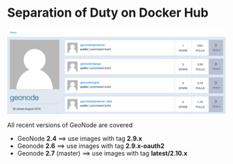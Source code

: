 # Separation of Duty on Docker Hub

![GeoNode Registry](css/img/sod.png)

All recent versions of GeoNode are covered

- GeoNode **2.4** ==> use images with tag **2.9.x**
- Geonode **2.6** ==> use images with tag **2.9.x-oauth2**
- Geonode **2.7** (master) ==> use images with tag **latest/2.10.x**
